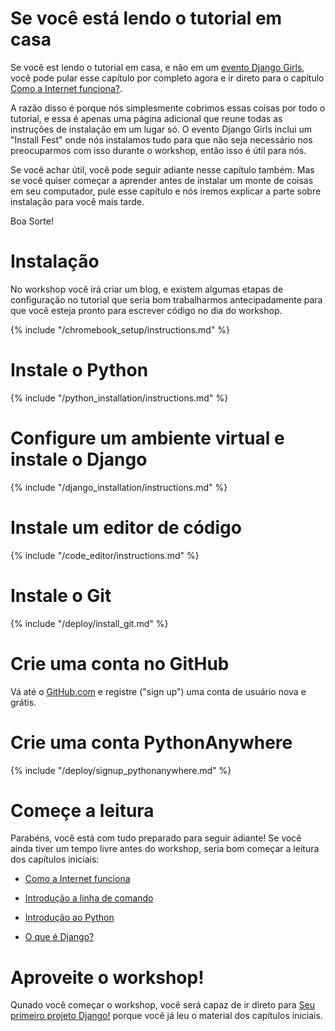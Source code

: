 # Se você está lendo o tutorial em casa

Se você est lendo o tutorial em casa, e não em um [evento Django Girls](https://djangogirls.org/events/), você pode pular esse capítulo por completo agora e ir direto para o capítulo [Como a Internet funciona?](../how_the_internet_works/README.md).

A razão disso é porque nós simplesmente cobrimos essas coisas por todo o tutorial, e essa é apenas uma página adicional que reune todas as instruções de instalação em um lugar só. O evento Django Girls inclui um "Install Fest" onde nós instalamos tudo para que não seja necessário nos preocuparmos com isso durante o workshop, então isso é útil para nós.

Se você achar útil, você pode seguir adiante nesse capítulo também. Mas se você quiser começar a aprender antes de instalar um monte de coisas em seu computador, pule esse capítulo e nós iremos explicar a parte sobre instalação para você mais tarde.

Boa Sorte!

# Instalação
No workshop você irá criar um blog, e existem algumas etapas de configuração no tutorial que seria bom trabalharmos antecipadamente para que você esteja pronto para escrever código no dia do workshop.

<!--sec data-title="Chromebook setup (if you're using one)"
data-id="chromebook_setup" data-collapse=true ces-->
{% include "/chromebook_setup/instructions.md" %}
<!--endsec-->

# Instale o Python
{% include "/python_installation/instructions.md" %}

# Configure um ambiente virtual e instale o Django
{% include "/django_installation/instructions.md" %}

# Instale um editor de código
{% include "/code_editor/instructions.md" %}

# Instale o Git
{% include "/deploy/install_git.md" %}

# Crie uma conta no GitHub
Vá até o [GitHub.com](https://www.github.com) e registre ("sign up") uma conta de usuário nova e grátis.

# Crie uma conta PythonAnywhere
{% include "/deploy/signup_pythonanywhere.md" %}


# Começe a leitura

Parabéns, você está com tudo preparado para seguir adiante! Se você ainda tiver um tempo livre antes do workshop, seria bom começar a leitura dos capítulos iniciais:

* [Como a Internet funciona](../how_the_internet_works/README.md)

* [Introdução a linha de comando](../intro_to_command_line/README.md)

* [Introdução ao Python](../python_introduction/README.md)

* [O que é Django?](../django/README.md)


# Aproveite o workshop!

Qunado você começar o workshop, você será capaz de ir direto para [Seu primeiro projeto Django!](../django_start_project/README.md) porque você já leu o material dos capítulos iniciais.

